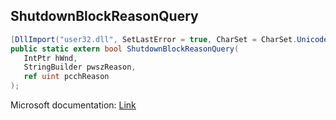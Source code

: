 ## ShutdownBlockReasonQuery

```csharp
[DllImport("user32.dll", SetLastError = true, CharSet = CharSet.Unicode)]
public static extern bool ShutdownBlockReasonQuery(
   IntPtr hWnd,
   StringBuilder pwszReason,
   ref uint pcchReason
);
```

Microsoft documentation: [Link](https://docs.microsoft.com/en-us/windows/win32/api/winuser/nf-winuser-shutdownblockreasonquery)
